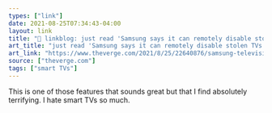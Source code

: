 ```yaml
---
types: ["link"]
date: 2021-08-25T07:34:43-04:00
layout: link
title: "🔗 linkblog: just read 'Samsung says it can remotely disable stolen TVs - The Verge'"
art_title: "just read 'Samsung says it can remotely disable stolen TVs - The Verge"
art_link: "https://www.theverge.com/2021/8/25/22640876/samsung-television-block-function-stolen-tv-sets-south-africa"
source: ["theverge.com"]
tags: ["smart TVs"]
---
```

This is one of those features that sounds great but that I find absolutely terrifying. I hate smart TVs so much.
